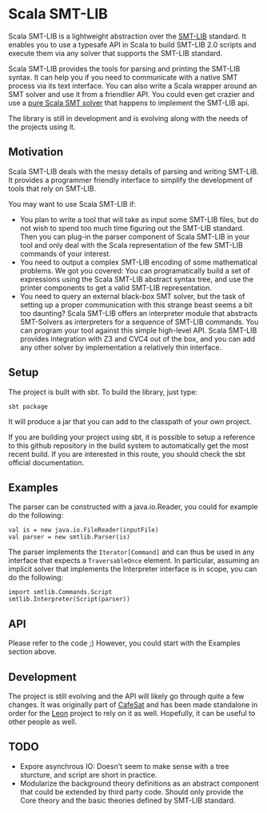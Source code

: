 Scala SMT-LIB
=============

Scala SMT-LIB is a lightweight abstraction over the
[SMT-LIB](http://www.smtlib.org/) standard.  It enables you to use a typesafe
API in Scala to build SMT-LIB 2.0 scripts and execute them via any solver that
supports the SMT-LIB standard.

Scala SMT-LIB provides the tools for parsing and printing the SMT-LIB syntax.
It can help you if you need to communicate with a native SMT process via its
text interface. You can also write a Scala wrapper around an SMT solver and use
it from a friendlier API. You could even get crazier and use a [pure Scala SMT
solver](https://github.com/regb/scabolic) that happens to implement the SMT-LIB
api.

The library is still in development and is evolving along with the needs of the
projects using it.

Motivation
----------

Scala SMT-LIB deals with the messy details of parsing and writing SMT-LIB. It
provides a programmer friendly interface to simplify the development of tools
that rely on SMT-LIB.

You may want to use Scala SMT-LIB if:
* You plan to write a tool that will take as input some SMT-LIB files, but do
  not wish to spend too much time figuring out the SMT-LIB standard. Then you can
  plug-in the parser component of Scala SMT-LIB in your tool and only deal with
  the Scala representation of the few SMT-LIB commands of your interest.
* You need to output a complex SMT-LIB encoding of some mathematical problems. We got
  you covered: You can programatically build a set of expressions using the
  Scala SMT-LIB abstract syntax tree, and use the printer components to get
  a valid SMT-LIB representation.
* You need to query an external black-box SMT solver, but the task of setting up a proper
  communication with this strange beast seems a bit too daunting? Scala SMT-LIB offers
  an interpreter module that abstracts SMT-Solvers as interpreters for a sequence of
  SMT-LIB commands. You can program your tool against this simple high-level API. Scala SMT-LIB
  provides integration with Z3 and CVC4 out of the box, and you can add any other solver
  by implementation a relatively thin interface.
   

Setup
-----

The project is built with sbt. To build the library, just type:

    sbt package

It will produce a jar that you can add to the classpath of your own project.

If you are building your project using sbt, it is possible to setup a reference
to this github repository in the build system to automatically get the most
recent build. If you are interested in this route, you should check the sbt
official documentation.

Examples
--------

The parser can be constructed with a java.io.Reader, you could for example do
the following:

    val is = new java.io.FileReader(inputFile)
    val parser = new smtlib.Parser(is)

The parser implements the `Iterator[Command]` and can thus be used in any
interface that expects a `TraversableOnce` element. In particular, assuming an
implicit solver that implements the Interpreter interface is in scope, you can
do the following:

    import smtlib.Commands.Script
    smtlib.Interpreter(Script(parser))

API
---

Please refer to the code ;) However, you could start with the Examples section
above.

Development
-----------

The project is still evolving and the API will likely go through quite a few
changes. It was originally part of [CafeSat](https://github.com/regb/scabolic)
and has been made standalone in order for the
[Leon](https://github.com/epfl-lara/leon) project to rely on it as well.
Hopefully, it can be useful to other people as well.

TODO
----

* Expore asynchrous IO: Doesn't seem to make sense with a tree sturcture, and script are short in practice.
* Modularize the background theory definitions as an abstract component that could be extended by third party
  code. Should only provide the Core theory and the basic theories defined by SMT-LIB standard.
